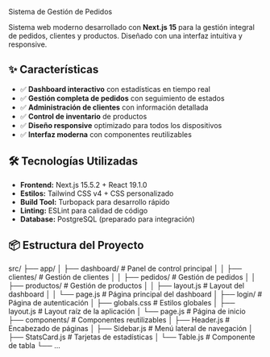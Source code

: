 Sistema de Gestión de Pedidos

Sistema web moderno desarrollado con **Next.js 15** para la gestión integral de pedidos, clientes y productos. Diseñado con una interfaz intuitiva y responsive.

## ✨ Características

- ✅ **Dashboard interactivo** con estadísticas en tiempo real
- ✅ **Gestión completa de pedidos** con seguimiento de estados
- ✅ **Administración de clientes** con información detallada
- ✅ **Control de inventario** de productos
- ✅ **Diseño responsive** optimizado para todos los dispositivos
- ✅ **Interfaz moderna** con componentes reutilizables

## 🛠️ Tecnologías Utilizadas

- **Frontend:** Next.js 15.5.2 + React 19.1.0
- **Estilos:** Tailwind CSS v4 + CSS personalizado
- **Build Tool:** Turbopack para desarrollo rápido
- **Linting:** ESLint para calidad de código
- **Database:** PostgreSQL (preparado para integración)

## 📦 Estructura del Proyecto
src/
├── app/
│ ├── dashboard/ # Panel de control principal
│ │ ├── clientes/ # Gestión de clientes
│ │ ├── pedidos/ # Gestión de pedidos
│ │ ├── productos/ # Gestión de productos
│ │ ├── layout.js # Layout del dashboard
│ │ └── page.js # Página principal del dashboard
│ ├── login/ # Página de autenticación
│ ├── globals.css # Estilos globales
│ ├── layout.js # Layout raíz de la aplicación
│ └── page.js # Página de inicio
├── components/ # Componentes reutilizables
│ ├── Header.js # Encabezado de páginas
│ ├── Sidebar.js # Menú lateral de navegación
│ ├── StatsCard.js # Tarjetas de estadísticas
│ └── Table.js # Componente de tabla
└── ...



